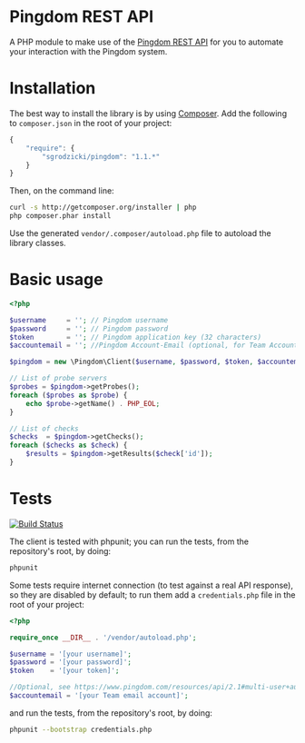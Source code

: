 Pingdom REST API
================

A PHP module to make use of the [Pingdom REST API](http://www.pingdom.com/services/api-documentation-rest/) for you to automate your interaction with the Pingdom system.

Installation
============

The best way to install the library is by using [Composer](http://getcomposer.org). Add the following to `composer.json` in the root of your project:

``` javascript
{ 
    "require": {
        "sgrodzicki/pingdom": "1.1.*"
    }
}
```

Then, on the command line:

``` bash
curl -s http://getcomposer.org/installer | php
php composer.phar install
```

Use the generated `vendor/.composer/autoload.php` file to autoload the library classes.

Basic usage
===================

```php
<?php

$username     = ''; // Pingdom username
$password     = ''; // Pingdom password
$token        = ''; // Pingdom application key (32 characters)
$accountemail = ''; //Pingdom Account-Email (optional, for Team Accounts)

$pingdom = new \Pingdom\Client($username, $password, $token, $accountemail);

// List of probe servers
$probes = $pingdom->getProbes();
foreach ($probes as $probe) {
    echo $probe->getName() . PHP_EOL;
}

// List of checks
$checks  = $pingdom->getChecks();
foreach ($checks as $check) {
    $results = $pingdom->getResults($check['id']);
}
```

Tests
=====

[![Build Status](https://secure.travis-ci.org/sgrodzicki/pingdom.png?branch=master)](http://travis-ci.org/sgrodzicki/pingdom)

The client is tested with phpunit; you can run the tests, from the repository's root, by doing:

``` bash
phpunit
```

Some tests require internet connection (to test against a real API response), so they are disabled by default; to run them add a `credentials.php` file in the root of your project:

```php
<?php

require_once __DIR__ . '/vendor/autoload.php';

$username = '[your username]';
$password = '[your password]';
$token    = '[your token]';

//Optional, see https://www.pingdom.com/resources/api/2.1#multi-user+authentication
$accountemail = '[your Team email account]';
```

and run the tests, from the repository's root, by doing:

``` bash
phpunit --bootstrap credentials.php
```